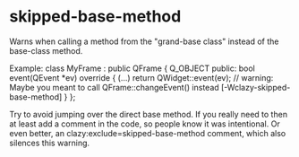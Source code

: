# skipped-base-method

Warns when calling a method from the "grand-base class" instead of the base-class method.

Example:
class MyFrame : public QFrame
{
    Q_OBJECT
public:
    bool event(QEvent *ev) override
    {
        (...)
        return QWidget::event(ev); // warning: Maybe you meant to call QFrame::changeEvent() instead [-Wclazy-skipped-base-method]
    }
};

Try to avoid jumping over the direct base method. If you really need to then at least
add a comment in the code, so people know it was intentional. Or even better, an clazy:exclude=skipped-base-method comment, which also silences this warning.
